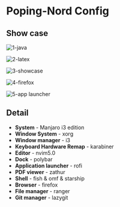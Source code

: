 # Poping-Nord Config

## Show case
![1-java](https://tva1.sinaimg.cn/large/008i3skNgy1gv1s3627cbj61c00u00z802.jpg)

![2-latex](https://tva1.sinaimg.cn/large/008i3skNgy1gv1s33um0mj61c00u0wj102.jpg)

![3-showcase](https://tva1.sinaimg.cn/large/008i3skNgy1gv1s3dd8qhj61c00u0n2802.jpg)

![4-firefox](https://tva1.sinaimg.cn/large/008i3skNgy1gv1s6ftrzdj61c00u0qdc02.jpg)

![5-app launcher](https://tva1.sinaimg.cn/large/008i3skNgy1gv1s9kbupxj61c00u0dhu02.jpg)

## Detail

- **System** - Manjaro i3 edition
- **Window System** - xorg
- **Window manager** - i3
- **Keyboard Hardware Remap** - karabiner
- **Editor** - nvim5.0
- **Dock** - polybar
- **Application launcher** - rofi
- **PDF viewer** - zathur
- **Shell** - fish & omf & starship
- **Browser** - firefox
- **File manager** - ranger
- **Git manager** - lazygit
